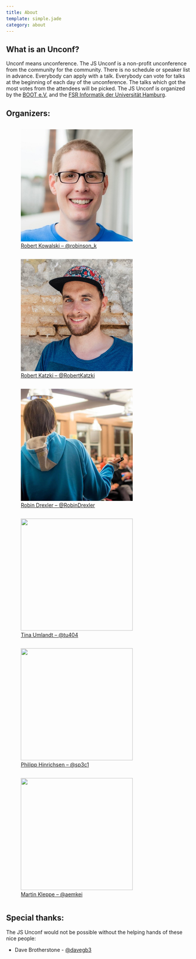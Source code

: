 ```yaml
---
title: About
template: simple.jade
category: about
---
```


## What is an Unconf?

Unconf means unconference. The JS Unconf is a non-profit unconference from the community for the community. There is no schedule or speaker list in advance. Everybody can apply with a talk. Everybody can vote for talks at the beginning of each day of the unconference. The talks which got the most votes from the attendees will be picked. The JS Unconf is organized by the <a href="http://www.bootev.org/">BOOT e.V.</a> and the <a href="http://www2.informatik.uni-hamburg.de/fachschaft/wiki/index.php/Fachschaftsrat">FSR Informatik der Universität Hamburg</a>.

## Organizers:

<div class="grid about">
  <div class="small-6 large-4 columns">
    <figure>
      <a class="about__link" href="https://twitter.com/robinson_k" target="_blank">
        <img src="/images/robinson_k.jpg" class="about__link__image" width="305" height="305">
        <figcaption class="about__link__image__caption">
          Robert Kowalski – @robinson_k
        </figcaption>
      </a>
    </figure>
  </div>
  <div class="small-6 large-4 columns">
    <figure>
      <a class="about__link" href="https://twitter.com/RobertKatzki" target="_blank">
        <img src="/images/RobertKatzki.jpg" class="about__link__image" width="305" height="305">
        <figcaption class="about__link__image__caption">
          Robert Katzki – @RobertKatzki
        </figcaption>
      </a>
    </figure>
  </div>
  <div class="small-6 large-4 columns">
    <figure>
      <a class="about__link" href="https://twitter.com/RobinDrexler" target="_blank">
        <img src="/images/RobinDrexler.jpg" class="about__link__image" width="305" height="305">
        <figcaption class="about__link__image__caption">
          Robin Drexler – @RobinDrexler
        </figcaption>
      </a>
    </figure>
  </div>
  <div class="small-6 large-4 columns">
    <figure>
      <a class="about__link" href="https://twitter.com/tu404" target="_blank">
        <img src="/images/TinaUmlandt.jpg" class="about__link__image" width="305" height="305">
        <figcaption class="about__link__image__caption">
          Tina Umlandt – @tu404
        </figcaption>
      </a>
    </figure>
  </div>
  <div class="small-6 large-4 columns">
    <figure>
      <a class="about__link" href="https://twitter.com/sp3c1" target="_blank">
        <img src="http://www.gravatar.com/avatar/c02eb2fdc626e12d952ba6a02f76ad33.png?s=305" class="about__link__image" width="305" height="305">
        <figcaption class="about__link__image__caption">
          Philipp Hinrichsen – @sp3c1
        </figcaption>
      </a>
    </figure>
  </div>
  <div class="small-6 large-4 columns">
    <figure>
      <a class="about__link" href="https://twitter.com/aemkei" target="_blank">
        <img src="http://secure.gravatar.com/avatar/0d9da77bb99bea710cbf711ed08e57d7.png?s=305" class="about__link__image" width="305" height="305">
        <figcaption class="about__link__image__caption">
          Martin Kleppe – @aemkei
        </figcaption>
      </a>
    </figure>
  </div>
</div>

## Special thanks:

The JS Unconf would not be possible without the helping hands of these nice people:

 - Dave Brotherstone - <a href="https://twitter.com/davegb3">@davegb3</a>
